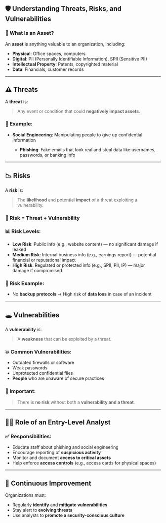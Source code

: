 ## 🛡️ Understanding Threats, Risks, and Vulnerabilities

### 🔐 **What Is an Asset?**

An **asset** is anything valuable to an organization, including:

* **Physical**: Office spaces, computers
* **Digital**: PII (Personally Identifiable Information), SPII (Sensitive PII)
* **Intellectual Property**: Patents, copyrighted material
* **Data**: Financials, customer records

---

## ⚠️ Threats

A **threat** is:

> Any event or condition that could **negatively impact assets**.

### 🧠 Example:

* **Social Engineering**: Manipulating people to give up confidential information

  * **Phishing**: Fake emails that look real and steal data like usernames, passwords, or banking info

---

## 📉 Risks

A **risk** is:

> The **likelihood** and potential **impact** of a threat exploiting a vulnerability.

### 🔁 Risk = Threat + Vulnerability

### 📊 Risk Levels:

* **Low Risk**: Public info (e.g., website content) — no significant damage if leaked
* **Medium Risk**: Internal business info (e.g., earnings report) — potential financial or reputational impact
* **High Risk**: Regulated or protected info (e.g., SPII, PII, IP) — major damage if compromised

### 🧾 Risk Example:

* No **backup protocols** → High risk of **data loss** in case of an incident

---

## 🕳️ Vulnerabilities

A **vulnerability** is:

> A **weakness** that can be exploited by a threat.

### 💥 Common Vulnerabilities:

* Outdated firewalls or software
* Weak passwords
* Unprotected confidential files
* **People** who are unaware of secure practices

### 🧠 Important:

> There is **no risk** without both a **vulnerability and a threat**.

---

## 👩‍💻 Role of an Entry-Level Analyst

### ✅ Responsibilities:

* Educate staff about phishing and social engineering
* Encourage reporting of **suspicious activity**
* Monitor and document **access to critical assets**
* Help enforce **access controls** (e.g., access cards for physical spaces)

---

## 🔄 Continuous Improvement

Organizations must:

* Regularly **identify** and **mitigate vulnerabilities**
* Stay alert to **evolving threats**
* Use analysts to **promote a security-conscious culture**
